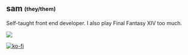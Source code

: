 ## sam <sub><sup>(they/them)</sup></sub>
Self-taught front end developer. I also play Final Fantasy XIV too much.

<p align="left">
  <!-- Pulled from https://github.com/tandpfun/skill-icons -->
  <a href="https://skillicons.dev">
    <img src="https://skillicons.dev/icons?i=javascript,,html,css,react&theme=dark" />
  </a>
</div>

[![ko-fi](https://ko-fi.com/img/githubbutton_sm.svg)](https://ko-fi.com/noirneru)
